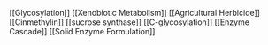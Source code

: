 [[Glycosylation]]
[[Xenobiotic Metabolism]]
[[Agricultural Herbicide]]
[[Cinmethylin]]
[[sucrose synthase]]
[[C-glycosylation]]
[[Enzyme Cascade]]
[[Solid Enzyme Formulation]]
